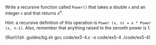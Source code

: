 Write a recursive function called `Power()` that takes a double `x` and an integer `n` and that returns $x^n$.  

Hint: a recursive definition of this operation is `Power (x, n) = x * Power (x, n-1)`. Also, remember that anything raised to the zeroeth power is 1.

{Run!}(sh .guides/bg.sh gcc code/ex5-4.c -o code/ex5-4 ./code/ex5-4)